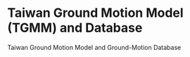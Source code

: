 # Taiwan Ground Motion Model (TGMM) and Database
Taiwan Ground Motion Model and Ground-Motion Database
